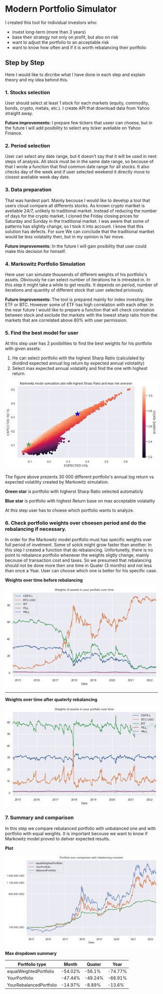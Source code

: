 # Modern Portfolio Simulator

I created this tool for individual investors who:
- invest long-term (more than 3 years)
- base their strategy not only on profit, but also on risk
- want to adjust the portfolio to an acceptable risk
- want to know how often and if it is worth rebalancing their portfolio

## Step by Step
Here I would like to dircribe what I have done in each step and explain theory and my idea behind this.

### 1. Stocks selection
 
User should select at least 1 stock for each markets (equity, commodity, bonds, crypto, metals, etc.). I create API that download data from Yahoo straight away.

**Future improvements:** I prepare few tickers that useer can choese, but in the future I will add posibility to select any ticker aveliable on Yahoo Finance. 
 
### 2. Period selection

User can select any date range, but it doesn't say that it will be used in next steps of analysis. All stock must be in the same date range, so becouse of that I wrote a function that find common date range for all stocks. It also checks day of the week and if user selected weekend it directly move to closest aveliable week day date.

### 3. Data preparation

That was hardest part. Mainly becouse I would like to develop a tool that users cloud compare all differents stocks. As known crypto martket is aveliable 24/7, unlikely to traditional market. Instead of reducing the number of days for the crypto market, I cloned the Friday closing prices for Saturday and Sunday in the traditional market. I was awere that some of patterns has slightly change, so I took it into account. I know that this solution has defects. For sure We can conclude that the traditional martket would be less volatality then, but in my opinion is fair move. 

**Future improvements:** In the future I will gain posibility that user could make this decision for himself. 

### 4. Markowitz Portfolio Simulation

Here user can simulate thousends of different weights of his portfolio's assets. Obviously he can select number of iterations he is intrested in. In this step it might take a while to get results. It depends on period, number of iterations and quantity of different stock that user selected priviously. 

**Future improvements:** The tool is prepared mainly for index investing like ETF or BTC. However some of ETF has high correlation with each other. In the near future I would like to prepare a function that will check correlation between stock and exclude the markets with the lowest sharp ratio from the markets that are correlated above 80% with user permission.

### 5. Find the best model for user

At this step user has 2 posibilities to find the best weights for his portfolio with given assets:

1. He can select portfolio with the highest Sharp Ratio (calculated by dividind expected annual log return by expected annual volotality)
2. Select max expected annual volatality and find the one with highest return. 

![](https://github.com/maciej-mlynski/ModerPortfolioSimulator/blob/main/Img/MarkowitzModelSimulation.png?raw=true)

The figure above prezents 30 000 different portfolio's annual log return vs expected volatility created by Markowitz simulation. 

**Green star** is portfolio with higherst Sharp Ratio selected automaticly

**Blue star** is portfolio with highest Return base on max acceptable volatality

At this step user has to choese which portfolio wants to analyze. 

### 6. Check portfolio weights over choesen period and do the rebalancing if necessary.

In order for the Markowitz model portfolio must has specific weights over full period of invetment. Some of sotck might grow faster than another. In this step I created a function that do rebalancing. Unfortunetly, there is no point to rebalance portfolio whenever the weights sligtly change, mainly becouse of transaction cost and taxes. So we presumed that rebalancing should not be done more then one time in Quater (3 months) and not less than once a Year. User can choose which one is better for his specific case. 

**Weights over time before rebalancing**

![](https://github.com/maciej-mlynski/ModerPortfolioSimulator/blob/main/Img/WeightsUnbalanced.png?raw=true)

--------------------------------------------------------------------------------------------------------------

**Weights over time after quaterly rebalancing**

![](https://github.com/maciej-mlynski/ModerPortfolioSimulator/blob/main/Img/WeightsAfterRebalanceing.png?raw=true)


### 7. Summary and comparison

In this step we compare rebalanced portfolio with unbalanced one and with portfolio with equal weights. It is important becouse we want to know if Markowitz model proved to deliver expected results. 

**Plot**

![](https://github.com/maciej-mlynski/ModerPortfolioSimulator/blob/main/Img/walletsComparsion.png?raw=true)

**Max dropdown summary**

| Portfolio type          | Month	  | Quater	 | Year    |
| ------------------------|---------|---------|---------|
| equalWeightedPortfolio  |	-54.02%	| -56.1%	 | -74.77% |
| YourPortfolio	          | -47.44%	| -49.24%	| -66.91% |
| YourRebalancedPortfolio	| -14.97%	| -8.89%	 | -13.6%  |











